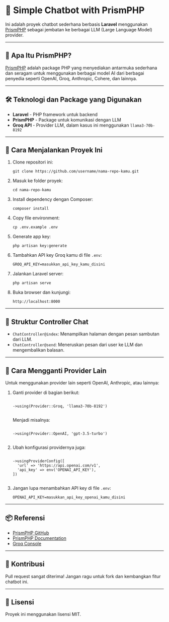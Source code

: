 <h1>🤖 Simple Chatbot with PrismPHP</h1>

<p>
  Ini adalah proyek chatbot sederhana berbasis <strong>Laravel</strong> menggunakan <a href="https://github.com/prism-php/prism" target="_blank">PrismPHP</a> sebagai jembatan ke berbagai LLM (Large Language Model) provider.
</p>

<hr>

<h2>🧠 Apa Itu PrismPHP?</h2>
<p>
  <a href="https://github.com/prism-php/prism" target="_blank">PrismPHP</a> adalah package PHP yang menyediakan antarmuka sederhana dan seragam untuk menggunakan berbagai model AI dari berbagai penyedia seperti OpenAI, Groq, Anthropic, Cohere, dan lainnya.
</p>

<hr>

<h2>🛠️ Teknologi dan Package yang Digunakan</h2>
<ul>
  <li><strong>Laravel</strong> - PHP framework untuk backend</li>
  <li><strong>PrismPHP</strong> - Package untuk komunikasi dengan LLM</li>
  <li><strong>Groq API</strong> - Provider LLM, dalam kasus ini menggunakan <code>llama3-70b-8192</code></li>
</ul>

<hr>

<h2>🚀 Cara Menjalankan Proyek Ini</h2>

<ol>
  <li>Clone repositori ini:
    <pre><code>git clone https://github.com/username/nama-repo-kamu.git</code></pre>
  </li>
  <li>Masuk ke folder proyek:
    <pre><code>cd nama-repo-kamu</code></pre>
  </li>
  <li>Install dependency dengan Composer:
    <pre><code>composer install</code></pre>
  </li>
  <li>Copy file environment:
    <pre><code>cp .env.example .env</code></pre>
  </li>
  <li>Generate app key:
    <pre><code>php artisan key:generate</code></pre>
  </li>
  <li>Tambahkan API key Groq kamu di file <code>.env</code>:
    <pre><code>GROQ_API_KEY=masukkan_api_key_kamu_disini</code></pre>
  </li>
  <li>Jalankan Laravel server:
    <pre><code>php artisan serve</code></pre>
  </li>
  <li>Buka browser dan kunjungi:
    <pre><code>http://localhost:8000</code></pre>
  </li>
</ol>

<hr>

<h2>💬 Struktur Controller Chat</h2>

<ul>
  <li><code>ChatController@index</code>: Menampilkan halaman dengan pesan sambutan dari LLM.</li>
  <li><code>ChatController@send</code>: Meneruskan pesan dari user ke LLM dan mengembalikan balasan.</li>
</ul>

<hr>

<h2>🔁 Cara Mengganti Provider Lain</h2>

<p>Untuk menggunakan provider lain seperti OpenAI, Anthropic, atau lainnya:</p>

<ol>
  <li>Ganti provider di bagian berikut:
    <pre><code>
->using(Provider::Groq, 'llama3-70b-8192')
    </code></pre>
    Menjadi misalnya:
    <pre><code>
->using(Provider::OpenAI, 'gpt-3.5-turbo')
    </code></pre>
  </li>

  <li>Ubah konfigurasi providernya juga:
    <pre><code>
->usingProviderConfig([
  'url' => 'https://api.openai.com/v1',
  'api_key' => env('OPENAI_API_KEY'),
])
    </code></pre>
  </li>

  <li>Jangan lupa menambahkan API key di file <code>.env</code>:
    <pre><code>OPENAI_API_KEY=masukkan_api_key_openai_kamu_disini</code></pre>
  </li>
</ol>

<hr>

<h2>📦 Referensi</h2>
<ul>
  <li><a href="https://github.com/prism-php/prism" target="_blank">PrismPHP GitHub</a></li>
  <li><a href="https://prismphp.com/getting-started/introduction.html" target="_blank">PrismPHP Documentation</a></li>
  <li><a href="https://console.groq.com/" target="_blank">Groq Console</a></li>
</ul>

<hr>

<h2>🤝 Kontribusi</h2>
<p>
  Pull request sangat diterima! Jangan ragu untuk fork dan kembangkan fitur chatbot ini.
</p>

<hr>

<h2>📄 Lisensi</h2>
<p>Proyek ini menggunakan lisensi MIT.</p>
